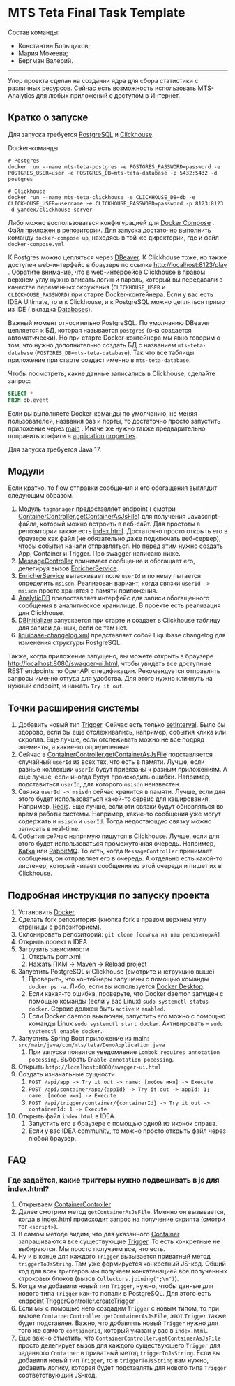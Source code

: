# MTS Teta Final Task Template

Состав команды:
- Константин Больщиков;
- Мария Мокеева;
- Бергман Валерий.

---

Упор проекта сделан на создании ядра для сбора статистики с различных ресурсов.
Сейчас есть возможность использовать MTS-Analytics для любых приложений с доступом в Интернет.

## Кратко о запуске

Для запуска требуется [PostgreSQL](https://www.postgresql.org/)
и [Clickhouse](https://clickhouse.com/).

Docker-команды:

```shell
# Postgres
docker run --name mts-teta-postgres -e POSTGRES_PASSWORD=password -e POSTGRES_USER=user -e POSTGRES_DB=mts-teta-database -p 5432:5432 -d postgres

# Clickhouse
docker run --name mts-teta-clickhouse -e CLICKHOUSE_DB=db -e CLICKHOUSE_USER=username -e CLICKHOUSE_PASSWORD=password -p 8123:8123 -d yandex/clickhouse-server
```

Либо можно воспользоваться конфигурацией для [Docker Compose](https://docs.docker.com/compose/)
. [Файл приложен в репозитории](docker-compose.yml). Для запуска достаточно выполнить
команду `docker-compose up`, находясь в той же директории, где и файл `docker-compose.yml`

К Postgres можно цепляться через [DBeaver](https://dbeaver.io/). К Clickhouse тоже, но также
доступен web-интерфейс в браузере по ссылке [http://localhost:8123/play](http://localhost:8123/play)
. Обратите внимание, что в web-интерфейсе Clickhouse в правом верхнем углу нужно вписать логин и
пароль, который вы передавали в качестве переменных окружения (`CLICKHOUSE_USER`
и `CLICKHOUSE_PASSWORD`) при старте Docker-контейнера. Если у вас есть IDEA Ultimate, то и к
Clickhouse, и к PostgreSQL можно цепляться прямо из IDE (
вкладка [Databases](https://www.jetbrains.com/help/idea/database-tool-window.html)).

Важный момент относительно PostgreSQL. По умолчанию DBeaver цепляется к БД, которая
называется `postgres` (она создается автоматически). Но при старте Docker-контейнера мы явно говорим
о том, что нужно дополнительно создать БД с
названием `mts-teta-database` (`POSTGRES_DB=mts-teta-database`). Так что все таблицы приложение при
старте создаст именно в `mts-teta-database`.

Чтобы посмотреть, какие данные записались в Clickhouse, сделайте запрос:

```sql
SELECT *
FROM db.event
```

Если вы выполняете Docker-команды по умолчанию, не меняя пользователей, названия баз и порты, то
достаточно просто запустить приложение через [main](src/main/java/com/mts/teta/DemoApplication.java)
. Иначе же нужно также предварительно поправить конфиги
в [application.properties](src/main/resources/application.properties).

Для запуска требуется Java 17.

## Модули

Если кратко, то flow отправки сообщения и его обогащения выглядит следующим образом.

1. Модуль `tagmanager` предоставляет endpoint (
   смотри [ContainerController.getContainerAsJsFile](src/main/java/com/mts/teta/tagmanager/controller/ContainerController.java))
   для получения Javascript-файла, который можно встроить в веб-сайт. Для простоты в репозитории
   также есть [index.html](index.html). Достаточно просто открыть его в браузере как файл (не
   обязательно даже подключать веб-сервер), чтобы события начали отправляться. Но перед этим нужно
   создать App, Container и Trigger. Про swagger написано ниже.
2. [MessageController](src/main/java/com/mts/teta/enricher/controller/MessageController.java)
   принимает сообщение и обогащает его, делегируя
   вызов [EnricherService](src/main/java/com/mts/teta/enricher/process/EnricherService.java).
3. [EnricherService](src/main/java/com/mts/teta/enricher/process/EnricherService.java) вытаскивает
   поле `userId` и по нему пытается определить `msisdn`. Реализован вариант, когда
   связки `userId -> msisdn` просто хранятся в памяти приложения.
4. [AnalyticDB](src/main/java/com/mts/teta/enricher/db/AnalyticDB.java) предоставляет интерфейс для
   записи обогащенного сообщения в аналитиеское хранилище. В проекте есть реализация для Clickhouse.
5. [DBInitializer](src/main/java/com/mts/teta/enricher/db/DBInitializer.java) запускается при старте
   и создает в Clickhouse таблицу для записи данных, если ее там нет.
6. [liquibase-changelog.xml](src/main/resources/liquibase-changelog.xml) представляет собой
   Liquibase changelog для изменения структуры PostgreSQL.

Также, когда приложение запущено, вы можете открыть в
браузере [http://localhost:8080/swagger-ui.html](http://localhost:8080/swagger-ui.html), чтобы
увидеть все доступные REST endpoints по OpenAPI спецификации. Рекомендуется отправлять запросы
именно оттуда для удобства. Для этого нужно кликнуть на нужный endpoint, и нажать `Try it out`.

## Точки расширения системы

1. Добавить новый тип [Trigger](src/main/java/com/mts/teta/tagmanager/domain/Trigger.java). Сейчас
   есть только [setInterval](https://developer.mozilla.org/en-US/docs/Web/API/setInterval). Было бы
   здорово, если бы еще отслеживались, например, события клика или скролла. Еще лучше, если
   отслеживать можно не все подряд элементы, а какие-то определенные.
2. Сейчас
   в [ContainerController.getContainerAsJsFile](src/main/java/com/mts/teta/tagmanager/controller/ContainerController.java)
   подставляется случайный `userId` из всех тех, что есть в памяти. Лучше, если разные
   коллекции `userId` будут привязаны к разным приложениям. А еще лучше, если иногда будут
   происходить ошибки. Например, подставиться `userId`, для которого `msisdn` неизвестен.
3. Связка `userId -> msisdn` сейчас хранится в памяти. Лучше, если для этого будет использоваться
   какой-то сервис для кэширования. Например, [Redis](https://redis.io/). Еще лучше, если эти связки
   будут обновляться во время работы системы. Например, какие-то сообщения уже могут содержать
   и `msisdn` и `userId`. Тогда недостающую связку можно записать в real-time.
4. События сейчас напрямую пишутся в Clickhouse. Лучше, если для этого будет использоваться
   промежуточная очередь. Например, [Kafka](https://kafka.apache.org/)
   или [RabbitMQ](https://www.rabbitmq.com/). То есть, когда `MessageController` принимает
   сообщения, он отправляет его в очередь. А отдельно есть какой-то листенер, который читает
   сообщения из этой очереди и пишет их в Clickhouse.

## Подробная инструкция по запуску проекта

1. Установить [Docker](https://www.docker.com/)
2. Сделать fork репозитория (кнопка fork в правом верхнем углу страницы с репозиторием).
3. Склонировать репозиторий: `git clone [ссылка на ваш репозиторий]`
4. Открыть проект в IDEA
5. Загрузить зависимости
    1. Открыть pom.xml
    2. Нажать ПКМ -> Maven -> Reload project
6. Запустить PostgreSQL и Clickhouse (смотрите инструкцию выше)
    1. Проверить, что контейнеры запущены с помощью команды `docker ps -a`. Либо, если вы
       используется [Docker Desktop](https://www.docker.com/products/docker-desktop/).
    2. Если какая-то ошибка, проверьте, что Docker daemon запущен с помощью команды (если у вас
       Linux) `sudo systemctl status docker`. Сервис должен быть `active` и `enabled`.
    3. Если Docker daemon выключен, запустить его можно с помощью команды
       Linux `sudo systemctl start docker`. Активировать – `sudo systemctl enable docker`.
7. Запустить Spring Boot приложение из main: `src/main/java/com/mts/teta/DemoApplication.java`
    1. При запуске появится уведомление `Lombok requires annotation pocessing`.
       Выбрать `Enable annotation pocessing`.
8. Открыть `http://localhost:8080/swagger-ui.html`
9. Создать изначальные сущности
    1. `POST /api/app -> Try it out -> name: [любое имя] -> Execute`
    2. `POST /api/container/app/{appId} -> Try it out -> appId: 1; name: [любое имя] -> Execute`
    3. `POST /api/trigger/container/{containerId} -> Try it out -> containerId: 1 -> Execute`
10. Открыть файл `index.html` в IDEA.
    1. Запустить его в браузере с помощью одной из иконок справа.
    2. Если у вас IDEA community, то можно просто открыть файл через любой браузер.

## FAQ

### Где задаётся, какие триггеры нужно подвешивать в js для index.html?

1. Открываем
   [ContainerController](src/main/java/com/mts/teta/tagmanager/controller/ContainerController.java)
2. Далее смотрим метод `getContainerAsJsFile`. Именно он вызывается, когда
   в [index.html](index.html) происходит запрос на получение скрипта (смотри тег `<script>`).
3. В самом методе видим, что для
   указанного [Container](src/main/java/com/mts/teta/tagmanager/domain/Container.java) запрашиваются
   все существующие [Trigger](src/main/java/com/mts/teta/tagmanager/domain/Trigger.java). То есть
   конкретные не выбираются. Мы просто получаем все, что есть.
4. Ну и в конце для каждого `Trigger` вызывается приватный метод `triggerToJsString`. Там уже
   формируется конкретный JS-код. Общий код для всех триггеров мы получаем конкатенацией все
   полученных строковых блоков (вызов `Collectors.joining(";\n")`).
5. Когда мы добавили новый тип `Trigger`, нужно, чтобы данные для нового типа `Trigger` как-то
   попали в PostgreSQL. Для этого есть
   endpoint [TriggerController.createTrigger](src/main/java/com/mts/teta/tagmanager/controller/TriggerController.java)
   .
6. Если мы с помощью него создадим `Trigger` с новым типом, то при
   вызове `ContainerController.getContainerAsJsFile`, этот `Trigger` также будет подставлен. Важно,
   что добавлять новый `Trigger` нужно для того же самого `containerId`, который указан у вас
   в `index.html`.
7. Еще важно отметить, что `ContainerController.getContainerAsJsFile` просто делегирует вызов для
   каждого существующего `Trigger` для заданного `Container` в приватный метод `triggerToJsString`.
   Если вы добавили новый тип `Trigger`, то в `triggerToJsString` вам нужно, добавить логику,
   которая будет подставлять для нового типа `Trigger` соответствующий JS-код.

